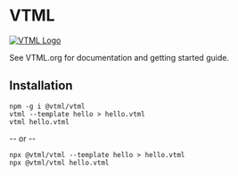 # VTML

[![VTML Logo](https://vtml.org/assets/vtml_logo.svg)](https://vtml.org)

See VTML.org for documentation and getting started guide.

## Installation
```
npm -g i @vtml/vtml
vtml --template hello > hello.vtml
vtml hello.vtml
```
-- or --
```
npx @vtml/vtml --template hello > hello.vtml
npx @vtml/vtml hello.vtml
```

